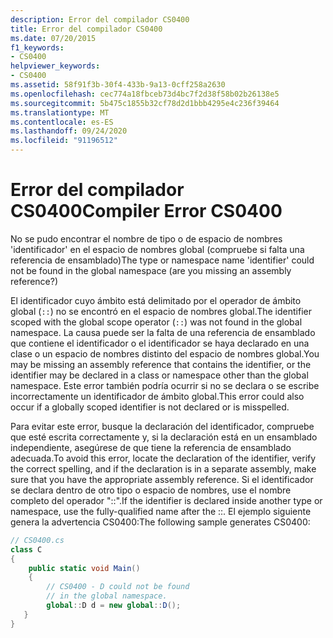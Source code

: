```yaml
---
description: Error del compilador CS0400
title: Error del compilador CS0400
ms.date: 07/20/2015
f1_keywords:
- CS0400
helpviewer_keywords:
- CS0400
ms.assetid: 58f91f3b-30f4-433b-9a13-0cff258a2630
ms.openlocfilehash: cec774a18fbceb73d4bc7f2d38f58b02b26138e5
ms.sourcegitcommit: 5b475c1855b32cf78d2d1bbb4295e4c236f39464
ms.translationtype: MT
ms.contentlocale: es-ES
ms.lasthandoff: 09/24/2020
ms.locfileid: "91196512"
---
```

# <a name="compiler-error-cs0400"></a><span data-ttu-id="96abf-103">Error del compilador CS0400</span><span class="sxs-lookup"><span data-stu-id="96abf-103">Compiler Error CS0400</span></span>

<span data-ttu-id="96abf-104">No se pudo encontrar el nombre de tipo o de espacio de nombres 'identificador' en el espacio de nombres global (compruebe si falta una referencia de ensamblado)</span><span class="sxs-lookup"><span data-stu-id="96abf-104">The type or namespace name 'identifier' could not be found in the global namespace (are you missing an assembly reference?)</span></span>  
  
 <span data-ttu-id="96abf-105">El identificador cuyo ámbito está delimitado por el operador de ámbito global (`::`) no se encontró en el espacio de nombres global.</span><span class="sxs-lookup"><span data-stu-id="96abf-105">The identifier scoped with the global scope operator (`::`) was not found in the global namespace.</span></span> <span data-ttu-id="96abf-106">La causa puede ser la falta de una referencia de ensamblado que contiene el identificador o el identificador se haya declarado en una clase o un espacio de nombres distinto del espacio de nombres global.</span><span class="sxs-lookup"><span data-stu-id="96abf-106">You may be missing an assembly reference that contains the identifier, or the identifier may be declared in a class or namespace other than the global namespace.</span></span> <span data-ttu-id="96abf-107">Este error también podría ocurrir si no se declara o se escribe incorrectamente un identificador de ámbito global.</span><span class="sxs-lookup"><span data-stu-id="96abf-107">This error could also occur if a globally scoped identifier is not declared or is misspelled.</span></span>  
  
 <span data-ttu-id="96abf-108">Para evitar este error, busque la declaración del identificador, compruebe que esté escrita correctamente y, si la declaración está en un ensamblado independiente, asegúrese de que tiene la referencia de ensamblado adecuada.</span><span class="sxs-lookup"><span data-stu-id="96abf-108">To avoid this error, locate the declaration of the identifier, verify the correct spelling, and if the declaration is in a separate assembly, make sure that you have the appropriate assembly reference.</span></span> <span data-ttu-id="96abf-109">Si el identificador se declara dentro de otro tipo o espacio de nombres, use el nombre completo del operador "::".</span><span class="sxs-lookup"><span data-stu-id="96abf-109">If the identifier is declared inside another type or namespace, use the fully-qualified name after the ::.</span></span> <span data-ttu-id="96abf-110">El ejemplo siguiente genera la advertencia CS0400:</span><span class="sxs-lookup"><span data-stu-id="96abf-110">The following sample generates CS0400:</span></span>  
  
```csharp  
// CS0400.cs  
class C  
{  
    public static void Main()  
    {  
        // CS0400 - D could not be found
        // in the global namespace.  
        global::D d = new global::D();  
   }  
}  
```
